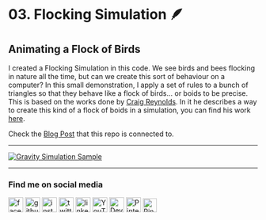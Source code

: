# 03. Flocking Simulation 🪶
## Animating a Flock of Birds
I created a Flocking Simulation in this code.
We see birds and bees flocking in nature all the time, but can we create this sort of behaviour on a computer? In this small demonstration, I apply a set of rules to a bunch of triangles so that they behave like a flock of birds... or boids to be precise. This is based on the works done by [Craig Reynolds](https://www.red3d.com/cwr/index.html). In it he describes a way to create this kind of a flock of boids in a simulation, you can find his work [here](https://www.red3d.com/cwr/boids/).

Check the [Blog Post](https://asanka-sovis.blogspot.com/2021/11/02-gravity-simulation-making-bouncing.html)  that this repo is connected to.

---

[<img src='https://github.com/asankaSovis/02.-Gravity-Simulation/blob/main/Example%20Output/Gravity%20-%20Bouncing%20Balls.gif' alt='Gravity Simulation Sample'>](https://github.com/asankaSovis/02.-Gravity-Simulation/blob/main/Example%20Output/Gravity%20-%20Bouncing%20Balls.gif)

---

### Find me on social media

[<img src='https://github.com/asankaSovis/asankaSovis/blob/main/facebook.svg' alt='facebook' height='30'>](https://www.facebook.com/artist.artist.98) [<img src='https://github.com/asankaSovis/asankaSovis/blob/main/github.svg' alt='github' height='30'>](https://github.com/asankaSovis)  [<img src='https://github.com/asankaSovis/asankaSovis/blob/main/instagram.svg' alt='instagram' height='30'>](https://www.instagram.com/asankaakashsovis/)  [<img src='https://github.com/asankaSovis/asankaSovis/blob/main/twitter.svg' alt='twitter' height='30'>](https://twitter.com/AsankaSovis)  [<img src='https://github.com/asankaSovis/asankaSovis/blob/main/linkedin.svg' alt='linkedin' height='30'>](https://www.linkedin.com/in/asanka-sovis/)  [<img src='https://github.com/asankaSovis/asankaSovis/blob/main/youtube.svg' alt='YouTube' height='30'>](https://www.youtube.com/c/AKASHSOVIS/) 
[<img src='https://github.com/asankaSovis/asankaSovis/blob/main/deviant.svg' alt='Deviant' height='30'>](https://www.deviantart.com/asanka98)  [<img src='https://github.com/asankaSovis/asankaSovis/blob/main/pin.svg' alt='Pinterest' height='30'>](https://www.pinterest.com/asankasovis)     [<img src='https://github.com/asankaSovis/asankaSovis/blob/main/blog.svg' alt='Pinterest' height='28'>](https://asanka-sovis.blogspot.com/)
